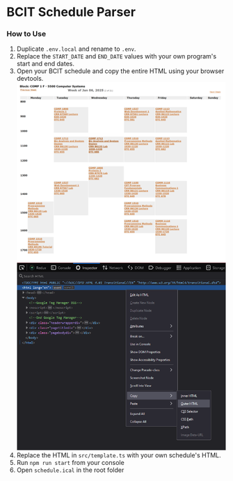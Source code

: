# BCIT Schedule Parser

### How to Use
1. Duplicate `.env.local` and rename to `.env`.
2. Replace the `START_DATE` and `END_DATE` values with your own program's start and end dates.
3. Open your BCIT schedule and copy the entire HTML using your browser devtools. 
![img.png](misc/img.png)
![img.png](misc/outer_html.png)
4. Replace the HTML in `src/template.ts` with your own schedule's HTML.
5. Run `npm run start` from your console
6. Open `schedule.ical` in the root folder

